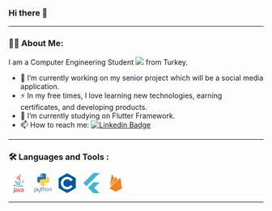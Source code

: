 ### Hi there 👋

---

### :man_technologist: About Me:

I am a Computer Engineering Student <img src="https://media.giphy.com/media/WUlplcMpOCEmTGBtBW/giphy.gif" width="30"> from Turkey.

- 🔭 I’m currently working on my senior project which will be a social media application.
- ⚡ In my free times, I love learning new technologies, earning certificates, and developing products.
- 🌱 I’m currently studying on Flutter Framework.
- 📫 How to reach me: [![Linkedin Badge](https://img.shields.io/badge/-kakbar-blue?style=flat&logo=Linkedin&logoColor=white)](https://www.linkedin.com/in/mert-arcan-0b9a611b9/)

---

### :hammer_and_wrench: Languages and Tools :

<div>

<img src = "https://github.com/devicons/devicon/blob/master/icons/java/java-original-wordmark.svg" title = "Java" alt= "Java" width = "40" height = "40"/>&nbsp;
<img src = "https://github.com/devicons/devicon/blob/master/icons/python/python-original-wordmark.svg" title = "Python" alt= "Python" width = "40" height = "40"/>&nbsp;
<img src = "https://github.com/devicons/devicon/blob/master/icons/c/c-plain.svg" title = "C" alt= "C" width = "40" height = "40"/>&nbsp;
<img src="https://github.com/devicons/devicon/blob//master/icons/flutter/flutter-plain.svg" title="Flutter" alt="Flutter" width = "40" height = "40"/>&nbsp;
<img src = "https://github.com/devicons/devicon/blob/master/icons/firebase/firebase-plain.svg" title = "Firebase" alt= "Firebase" width = "40" height = "40"/>&nbsp;

</div>

---

<!--
**Arjein/Arjein** is a ✨ _special_ ✨ repository because its `README.md` (this file) appears on your GitHub profile.

Here are some ideas to get you started:

- 👯 I’m looking to collaborate on ...
- 🤔 I’m looking for help with ...
- 💬 Ask me about ...
- 😄 Pronouns: ...


 // Linkedin
<div id="header" align="center">
<a href="https://www.linkedin.com/in/mert-arcan-0b9a611b9/">
  <img src="https://img.shields.io/badge/LinkedIn-blue?style=for-the-badge&logo=linkedin&logoColor=white" alt="LinkedIn Badge"/>
    </a>
// View Counter
</div>
<img src="https://komarev.com/ghpvc/?username=Arjein&style=flat-square&color=blue" alt=""/>
  -->
